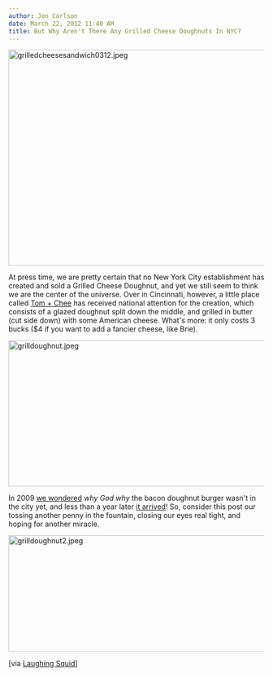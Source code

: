 ```yaml
---
author: Jen Carlson
date: March 22, 2012 11:40 AM
title: But Why Aren't There Any Grilled Cheese Doughnuts In NYC?
---
```


<p><span class="mt-enclosure mt-enclosure-image" style="display: inline;"> <img alt="grilledcheesesandwich0312.jpeg" src="https://web.archive.org/web/20130627175835im_/http://gothamist.com/attachments/arts_jen/grilledcheesesandwich0312.jpeg" width="640" height="424" class="image-none"> </span></p>

<p>At press time, we are pretty certain that no New York City establishment has created and sold a Grilled Cheese Doughnut, and yet we still seem to think we are the center of the universe. Over in Cincinnati, however, a little place called <a href="https://web.archive.org/web/20130627175835/https://www.facebook.com/4TomAndChee">Tom + Chee</a> has received national attention for the creation,  which consists of a glazed doughnut split down the middle, and grilled in butter (cut side down) with some American cheese. What&apos;s more: it only costs 3 bucks ($4 if you want to add a fancier cheese, like Brie).</p>

<p><span class="mt-enclosure mt-enclosure-image" style="display: inline;"> <img alt="grilldoughnut.jpeg" src="https://web.archive.org/web/20130627175835im_/http://gothamist.com/attachments/arts_jen/grilldoughnut.jpeg" width="639" height="287" class="image-none"> </span></p>

<p>In 2009 <a href="https://web.archive.org/web/20130627175835/http://gothamist.com/2009/10/06/when_will_bacon_donut_burger_come_t.php">we wondered</a> <em>why God why</em> the bacon doughnut burger wasn&apos;t in the city yet, and less than a year later <a href="https://web.archive.org/web/20130627175835/http://gothamist.com/2010/07/04/halal_donut_burger_is_america.php">it arrived</a>! So, consider this post our tossing another penny in the fountain, closing our eyes real tight, and hoping for another miracle. </p>

<p><span class="mt-enclosure mt-enclosure-image" style="display: inline;"> <img alt="grilldoughnut2.jpeg" src="https://web.archive.org/web/20130627175835im_/http://gothamist.com/attachments/arts_jen/grilldoughnut2.jpeg" width="640" height="229" class="image-none"> </span></p>

<p>[via <a href="https://web.archive.org/web/20130627175835/http://laughingsquid.com/grilled-cheese-doughnut">Laughing Squid</a>]</p>